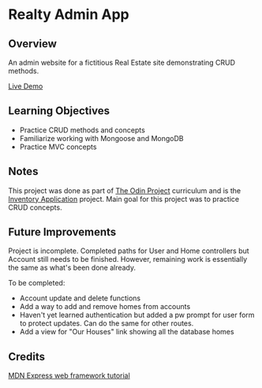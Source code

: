 # Realty Admin App

## Overview

An admin website for a fictitious Real Estate site demonstrating CRUD methods.

[Live Demo](https://ordinary-absorbing-sternum.glitch.me)

## Learning Objectives

- Practice CRUD methods and concepts
- Familiarize working with Mongoose and MongoDB
- Practice MVC concepts

## Notes

This project was done as part of [The Odin Project](https://www.theodinproject.com/paths) curriculum and is the [Inventory Application](https://www.theodinproject.com/lessons/nodejs-inventory-application) project. Main goal for this project was to practice CRUD concepts.

## Future Improvements

Project is incomplete. Completed paths for User and Home controllers but Account still needs to be finished. However, remaining work is essentially the same as what's been done already.

To be completed:

- Account update and delete functions
- Add a way to add and remove homes from accounts
- Haven't yet learned authentication but added a pw prompt for user form to protect updates. Can do the same for other routes.
- Add a view for "Our Houses" link showing all the database homes

## Credits

[MDN Express web framework tutorial](https://developer.mozilla.org/en-US/docs/Learn/Server-side/Express_Nodejs)
